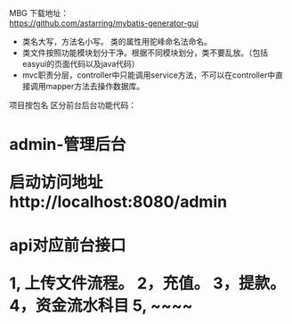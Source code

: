 MBG
下载地址：</br>
https://github.com/astarring/mybatis-generator-gui


- 类名大写，方法名小写。 类的属性用驼峰命名法命名。
- 类文件按照功能模块划分干净。根据不同模块划分，类不要乱放。（包括easyui的页面代码以及java代码）
- mvc职责分层，controller中只能调用service方法，不可以在controller中直接调用mapper方法去操作数据库。



项目按包名 区分前台后台功能代码：

<h1> admin-管理后台

启动访问地址http://localhost:8080/admin





<h1> api对应前台接口





1, 上传文件流程。
2，充值。
3，提款。
4，资金流水科目
5, ~~~~